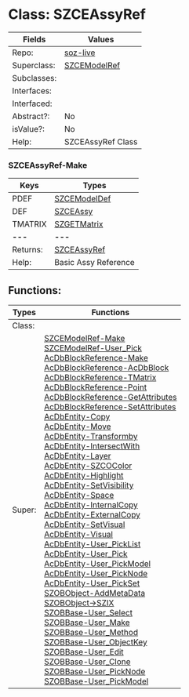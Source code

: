 
# Class:	SZCEAssyRef

| Fields | Values |
| --------- | --------- |
| Repo: | [soz-live](/repos/soz-live.html) |
| Superclass: | [SZCEModelRef](SZCEModelRef.html) |
| Subclasses: |  |
| Interfaces: |  |
| Interfaced: |  |
| Abstract?: | No |
| isValue?: | No |
| Help: | SZCEAssyRef Class |

### SZCEAssyRef-Make

| Keys | Types |
| --------- | --------- |
| PDEF | [SZCEModelDef](SZCEModelDef.html) |
| DEF | [SZCEAssy](SZCEAssy.html) |
| TMATRIX | [SZGETMatrix](SZGETMatrix.html) |
| **---** | **---** |
| Returns: | [SZCEAssyRef](SZCEAssyRef.html) |
| Help: | Basic Assy Reference |


## Functions:

| Types | Functions |
| --------- | --------- |
| Class: |  |
| Super: | [SZCEModelRef-Make](SZCEModelRef.html) <br> [SZCEModelRef-User_Pick](SZCEModelRef.html) <br> [AcDbBlockReference-Make](AcDbBlockReference.html) <br> [AcDbBlockReference-AcDbBlock](AcDbBlockReference.html) <br> [AcDbBlockReference-TMatrix](AcDbBlockReference.html) <br> [AcDbBlockReference-Point](AcDbBlockReference.html) <br> [AcDbBlockReference-GetAttributes](AcDbBlockReference.html) <br> [AcDbBlockReference-SetAttributes](AcDbBlockReference.html) <br> [AcDbEntity-Copy](AcDbEntity.html) <br> [AcDbEntity-Move](AcDbEntity.html) <br> [AcDbEntity-Transformby](AcDbEntity.html) <br> [AcDbEntity-IntersectWith](AcDbEntity.html) <br> [AcDbEntity-Layer](AcDbEntity.html) <br> [AcDbEntity-SZCOColor](AcDbEntity.html) <br> [AcDbEntity-Highlight](AcDbEntity.html) <br> [AcDbEntity-SetVisibility](AcDbEntity.html) <br> [AcDbEntity-Space](AcDbEntity.html) <br> [AcDbEntity-InternalCopy](AcDbEntity.html) <br> [AcDbEntity-ExternalCopy](AcDbEntity.html) <br> [AcDbEntity-SetVisual](AcDbEntity.html) <br> [AcDbEntity-Visual](AcDbEntity.html) <br> [AcDbEntity-User_PickList](AcDbEntity.html) <br> [AcDbEntity-User_Pick](AcDbEntity.html) <br> [AcDbEntity-User_PickModel](AcDbEntity.html) <br> [AcDbEntity-User_PickNode](AcDbEntity.html) <br> [AcDbEntity-User_PickSet](AcDbEntity.html) <br> [SZOBObject-AddMetaData](SZOBObject.html) <br> [SZOBObject->SZIX](SZOBObject.html) <br> [SZOBBase-User_Select](SZOBBase.html) <br> [SZOBBase-User_Make](SZOBBase.html) <br> [SZOBBase-User_Method](SZOBBase.html) <br> [SZOBBase-User_ObjectKey](SZOBBase.html) <br> [SZOBBase-User_Edit](SZOBBase.html) <br> [SZOBBase-User_Clone](SZOBBase.html) <br> [SZOBBase-User_PickNode](SZOBBase.html) <br> [SZOBBase-User_PickModel](SZOBBase.html) |


